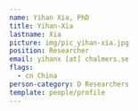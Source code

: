 ```yaml
---
name: Yihan Xia, PhD
title: Yihan-Xia
lastname: Xia
picture: img/pic_yihan-xia.jpg
position: Researcher
email: yihanx [at] chalmers.se
flags:
  - cn China
person-category: D Researchers
template: people/profile
---
```

